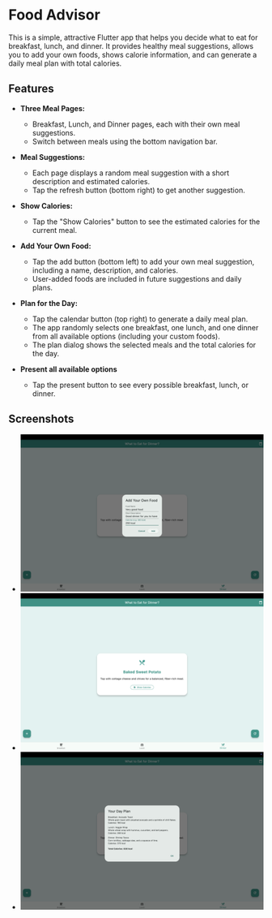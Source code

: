 # Food Advisor

This is a simple, attractive Flutter app that helps you decide what to eat for breakfast, lunch, and dinner. It provides healthy meal suggestions, allows you to add your own foods, shows calorie information, and can generate a daily meal plan with total calories.

## Features

- **Three Meal Pages:**
  - Breakfast, Lunch, and Dinner pages, each with their own meal suggestions.
  - Switch between meals using the bottom navigation bar.

- **Meal Suggestions:**
  - Each page displays a random meal suggestion with a short description and estimated calories.
  - Tap the refresh button (bottom right) to get another suggestion.

- **Show Calories:**
  - Tap the "Show Calories" button to see the estimated calories for the current meal.

- **Add Your Own Food:**
  - Tap the add button (bottom left) to add your own meal suggestion, including a name, description, and calories.
  - User-added foods are included in future suggestions and daily plans.

- **Plan for the Day:**
  - Tap the calendar button (top right) to generate a daily meal plan.
  - The app randomly selects one breakfast, one lunch, and one dinner from all available options (including your custom foods).
  - The plan dialog shows the selected meals and the total calories for the day.

- **Present all available options**
  - Tap the present button to see every possible breakfast, lunch, or dinner.
## Screenshots

- ![Screenshot 1](screenshots/screenshotAdd.png)
- ![Screenshot 2](screenshots/screenshotDinner.png)
- ![Screenshot 3](screenshots/screenshotPlan.png)


